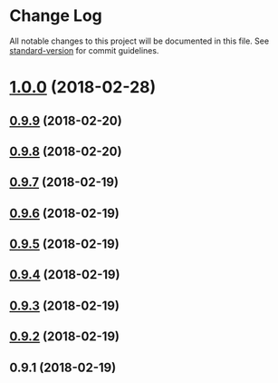 # Change Log

All notable changes to this project will be documented in this file. See [standard-version](https://github.com/conventional-changelog/standard-version) for commit guidelines.

<a name="1.0.0"></a>
# [1.0.0](https://github.com/ojkelly/wedgetail/compare/v0.9.9...v1.0.0) (2018-02-28)



<a name="0.9.9"></a>
## [0.9.9](https://github.com/ojkelly/wedgetail/compare/v0.9.8...v0.9.9) (2018-02-20)



<a name="0.9.8"></a>
## [0.9.8](https://github.com/ojkelly/wedgetail/compare/v0.9.7...v0.9.8) (2018-02-20)



<a name="0.9.7"></a>
## [0.9.7](https://github.com/ojkelly/wedgetail/compare/v0.9.6...v0.9.7) (2018-02-19)



<a name="0.9.6"></a>
## [0.9.6](https://github.com/ojkelly/wedgetail/compare/v0.9.5...v0.9.6) (2018-02-19)



<a name="0.9.5"></a>
## [0.9.5](https://github.com/ojkelly/wedgetail/compare/v0.9.4...v0.9.5) (2018-02-19)



<a name="0.9.4"></a>
## [0.9.4](https://github.com/ojkelly/wedgetail/compare/v0.9.3...v0.9.4) (2018-02-19)



<a name="0.9.3"></a>
## [0.9.3](https://github.com/ojkelly/wedgetail/compare/v0.9.2...v0.9.3) (2018-02-19)



<a name="0.9.2"></a>
## [0.9.2](https://github.com/ojkelly/wedgetail/compare/v0.9.1...v0.9.2) (2018-02-19)



<a name="0.9.1"></a>
## 0.9.1 (2018-02-19)
